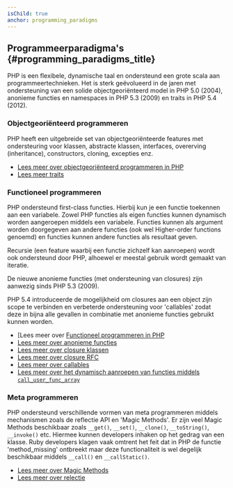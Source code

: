 ```yaml
---
isChild: true
anchor: programming_paradigms
---
```


## Programmeerparadigma's {#programming_paradigms_title}

PHP is een flexibele, dynamische taal en ondersteund een grote scala aan programmeertechnieken. Het is sterk geëvolueerd in
de jaren met ondersteuning van een solide objectgeoriënteerd model in PHP 5.0 (2004), anonieme functies en namespaces in
PHP 5.3 (2009) en traits in PHP 5.4 (2012).

### Objectgeoriënteerd programmeren

PHP heeft een uitgebreide set van objectgeoriënteerde features met ondersteuring voor klassen, abstracte klassen, interfaces,
overerving (inheritance), constructors, cloning, excepties enz.

* [Lees meer over objectgeoriënteerd programmeren in PHP][oop]
* [Lees meer traits][traits]

### Functioneel programmeren

PHP ondersteund first-class functies. Hierbij kun je een functie toekennen aan een variabele. Zowel PHP functies als
eigen functies kunnen dynamisch worden aangeroepen middels een variabele. Functies kunnen als argument worden doorgegeven
aan andere functies (ook wel Higher-order functions genoemd) en functies kunnen andere functies als resultaat geven.

Recursie (een feature waarbij een functie zichzelf kan aanroepen) wordt ook ondersteund door PHP, alhoewel er meestal gebruik
wordt gemaakt van iteratie.

De nieuwe anonieme functies (met ondersteuning van closures) zijn aanwezig sinds PHP 5.3 (2009).

PHP 5.4 introduceerde de mogelijkheid om closures aan een object zijn scope te verbinden en verbeterde ondersteuning voor
'callables' zodat deze in bijna alle gevallen in combinatie met anonieme functies gebruikt kunnen worden.

* [Lees meer over [Functioneel programmeren in PHP](/pages/Functional-Programming.html)
* [Lees meer over anonieme functies][anonymous-functions]
* [Lees meer over closure klassen][closure-class]
* [Lees meer over closure RFC][closures-rfc]
* [Lees meer over callables][callables]
* [Lees meer over het dynamisch aanroepen van functies middels `call_user_func_array`][call-user-func-array]

### Meta programmeren

PHP ondersteund verschillende vormen van meta programmeren middels mechanismen zoals de reflectie API en 'Magic Methods'. Er
zijn veel Magic Methods beschikbaar zoals `__get()`, `__set()`, `__clone()`, `__toString()`, `__invoke()` etc. Hiermee
kunnen developers inhaken op het gedrag van een klasse. Ruby developers klagen vaak omtrent het feit dat in PHP de functie
'method_missing' ontbreekt maar deze functionaliteit is wel degelijk beschikbaar middels `__call()` en `__callStatic()`.

* [Lees meer over Magic Methods][magic-methods]
* [Lees meer over relectie][reflection]

[namespaces]: http://php.net/manual/en/language.namespaces.php
[overloading]: http://php.net/manual/en/language.oop5.overloading.php
[oop]: http://www.php.net/manual/en/language.oop5.php
[anonymous-functions]: http://www.php.net/manual/en/functions.anonymous.php
[closure-class]: http://php.net/manual/en/class.closure.php
[callables]: http://php.net/manual/en/language.types.callable.php
[magic-methods]: http://php.net/manual/en/language.oop5.magic.php
[reflection]: http://www.php.net/manual/en/intro.reflection.php
[traits]: http://www.php.net/traits
[call-user-func-array]: http://php.net/manual/en/function.call-user-func-array.php
[closures-rfc]: https://wiki.php.net/rfc/closures
